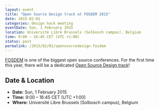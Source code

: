 ```yaml
---
layout: event
title: "Open Source Design track at FOSDEM 2015"
date: 2015-02-01
categories: design hack meeting
eventDate: Sun, 1 February 2015
location: Université Libre Brussels (Solbosch campus), Belgium
time: 9:00 – 16:45 CET (UTC +1:00)
status: past
permalink: /2015/02/01/opensourcedesign-fosdem
---
```


[FOSDEM](https://fosdem.org) is one of the biggest open source conferences. For the first time this year, there will be a dedicated [Open Source Design track](https://fosdem.org/2015/schedule/track/open_source_design/)!

## Date & Location

- **Date:** Sun, 1 February 2015
- **Time:** 9:00 – 16:45 CET (UTC +1:00)
- **Where:** Université Libre Brussels (Solbosch campus), Belgium
